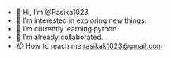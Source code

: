 - 👋 Hi, I’m @Rasika1023
- 👀 I’m interested in exploring new things.
- 🌱 I’m currently learning python.
- 💞️ I’m already collaborated.
- 📫 How to reach me rasikak1023@gmail.com 

<!---
Rasika1023/Rasika1023 is a ✨ special ✨ repository because its `README.md` (this file) appears on your GitHub profile.
You can click the Preview link to take a look at your changes.
--->
